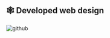 ## 🕸 Developed web design
![github](https://github.com/monikkacha/flutter-eas-basic-project/blob/master/blob/Screenshot%202022-06-11%20at%209.15.33%20AM.png?raw=true)